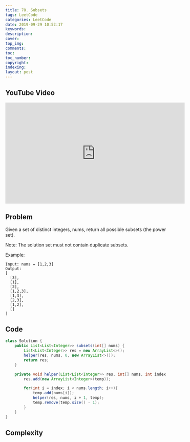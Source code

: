 ```yaml
---
title: 78. Subsets
tags: LeetCode
categories: LeetCode
date: 2019-09-29 10:52:17
keywords:
description:
cover:
top_img:
comments:
toc:
toc_number:
copyright:
indexing:
layout: post
---
```


## YouTube Video

<iframe width="560" height="315" src="https://www.youtube.com/embed/-0OycisNZTo" frameborder="0" allow="accelerometer; autoplay; encrypted-media; gyroscope; picture-in-picture" allowfullscreen></iframe>

## Problem

Given a set of distinct integers, nums, return all possible subsets (the power set).

Note: The solution set must not contain duplicate subsets.

Example:

```
Input: nums = [1,2,3]
Output:
[
  [3],
  [1],
  [2],
  [1,2,3],
  [1,3],
  [2,3],
  [1,2],
  []
]
```

## Code

```java
class Solution {
    public List<List<Integer>> subsets(int[] nums) {
        List<List<Integer>> res = new ArrayList<>();
        helper(res, nums, 0, new ArrayList<>());
        return res;
    }

    private void helper(List<List<Integer>> res, int[] nums, int index, List<Integer> temp){
        res.add(new ArrayList<Integer>(temp));

        for(int i = index; i < nums.length; i++){
            temp.add(nums[i]);
            helper(res, nums, i + 1, temp);
            temp.remove(temp.size() - 1);
        }
    }
}
```

## Complexity
